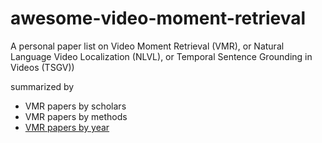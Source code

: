 # awesome-video-moment-retrieval

A personal paper list on Video Moment Retrieval (VMR), or Natural Language Video Localization (NLVL), or Temporal Sentence Grounding in Videos (TSGV))

summarized by
- VMR papers by scholars
- VMR papers by methods
- [VMR papers by year]()
